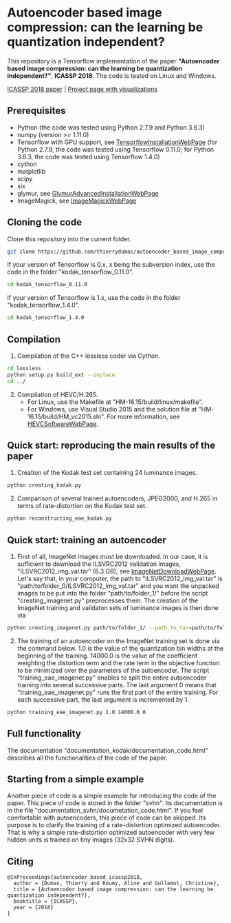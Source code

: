 # Autoencoder based image compression: can the learning be quantization independent?

This repository is a Tensorflow implementation of the paper **"Autoencoder based image compression: can the learning be quantization independent?"**, **ICASSP 2018**. The code is tested on Linux and Windows.

[ICASSP 2018 paper](https://arxiv.org/abs/1802.09371) | [Project page with visualizations](https://www.irisa.fr/temics/demos/visualization_ae/visualizationAE.htm)

## Prerequisites
  * Python (the code was tested using Python 2.7.9 and Python 3.6.3)
  * numpy (version >= 1.11.0)
  * Tensorflow with GPU support, see [TensorflowInstallationWebPage](https://www.tensorflow.org/install/) (for Python 2.7.9, the code was tested using Tensorflow 0.11.0; for Python 3.6.3, the code was tested using Tensorflow 1.4.0)
  * cython
  * matplotlib
  * scipy
  * six
  * glymur, see [GlymurAdvancedInstallationWebPage](https://glymur.readthedocs.io/en/v0.8.7/detailed_installation.html)
  * ImageMagick, see [ImageMagickWebPage](https://www.imagemagick.org)
  
## Cloning the code
Clone this repository into the current folder.
```sh
git clone https://github.com/thierrydumas/autoencoder_based_image_compression.git
```
If your version of Tensorflow is 0.x, x being the subversion index, use the code in the folder "kodak_tensorflow_0.11.0".
```sh
cd kodak_tensorflow_0.11.0
```
If your version of Tensorflow is 1.x, use the code in the folder "kodak_tensorflow_1.4.0".
```sh
cd kodak_tensorflow_1.4.0
```

## Compilation
1. Compilation of the C++ lossless coder via Cython.
```sh
cd lossless
python setup.py build_ext --inplace
cd ../
```
2. Compilation of HEVC/H.265.
    * For Linux, use the Makefile at "HM-16.15/build/linux/makefile".
    * For Windows, use Visual Studio 2015 and the solution file at "HM-16.15/build/HM_vc2015.sln". For more information, see [HEVCSoftwareWebPage](https://hevc.hhi.fraunhofer.de/).

## Quick start: reproducing the main results of the paper
1. Creation of the Kodak test set containing 24 luminance images.
```sh
python creating_kodak.py
```
2. Comparison of several trained autoencoders, JPEG2000, and H.265 in terms of rate-distortion on the Kodak test set.
```sh
python reconstructing_eae_kodak.py
```

## Quick start: training an autoencoder
1. First of all, ImageNet images must be downloaded. In our case, it is sufficient to download the ILSVRC2012 validation images, "ILSVRC2012_img_val.tar" (6.3 GB), see [ImageNetDownloadWebPage](http://image-net.org/download). Let's say that, in your computer, the path to "ILSVRC2012_img_val.tar" is "path/to/folder_0/ILSVRC2012_img_val.tar" and you want the unpacked images to be put into the folder "path/to/folder_1/" before the script "creating_imagenet.py" preprocesses them. The creation of the ImageNet training and validaton sets of luminance images is then done via
```sh
python creating_imagenet.py path/to/folder_1/ --path_to_tar=path/to/folder_0/ILSVRC2012_img_val.tar
```
2. The training of an autoencoder on the ImageNet training set is done via the command below. 1.0 is the value of the quantization bin widths at the beginning of the training. 14000.0 is the value of the coefficient weighting the distortion term and the rate term in the objective function to be minimized over the parameters of the autoencoder. The script "training_eae_imagenet.py" enables to split the entire autoencoder training into several successive parts. The last argument 0 means that "training_eae_imagenet.py" runs the first part of the entire training. For each successive part, the last argument is incremented by 1.
```sh
python training_eae_imagenet.py 1.0 14000.0 0
```

## Full functionality
The documentation "documentation_kodak/documentation_code.html" describes all the functionalities of the code of the paper.

## Starting from a simple example
Another piece of code is a simple example for introducing the code of the paper. This piece of code is stored in the folder "svhn". Its documentation is in the file "documentation_svhn/documetation_code.html". If you feel comfortable with autoencoders, this piece of code can be skipped. Its purpose is to clarify the training of a rate-distortion optimized autoencoder. That is why a simple rate-distortion optimized autoencoder with very few hidden units is trained on tiny images (32x32 SVHN digits).

## Citing
```
@InProceedings{autoencoder_based_icassp2018,
  author = {Dumas, Thierry and Roumy, Aline and Gullemot, Christine},
  title = {Autoencoder based image compression: can the learning be quantization independent?},
  booktitle = {ICASSP},
  year = {2018}
}
